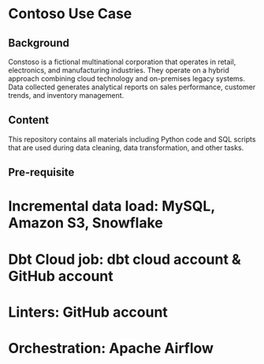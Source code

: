 # Contoso Use Case

## Background
Constoso is a fictional multinational corporation that operates in retail, electronics, and manufacturing industries. They operate on a hybrid approach combining cloud technology and on-premises legacy systems. Data collected generates analytical reports on sales performance, customer trends, and inventory management.

## Content
This repository contains all materials including Python code and SQL scripts that are used during data cleaning, data transformation, and other tasks.

## Pre-requisite
# Incremental data load: MySQL, Amazon S3, Snowflake
# Dbt Cloud job: dbt cloud account & GitHub account
# Linters: GitHub account
# Orchestration: Apache Airflow


